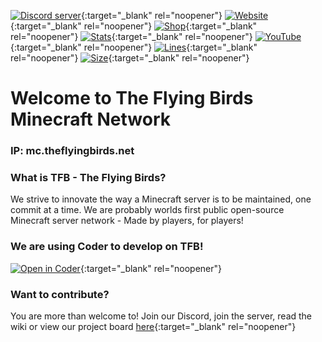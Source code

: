 [![Discord server](https://img.shields.io/discord/867797981625581579?color=%237289da&label=Join%20Discord)](https://discord.theflyingbirds.net){:target="_blank" rel="noopener"}
[![Website](https://img.shields.io/website?label=Visit%20Website&up_message=online&url=https%3A%2F%2Ftheflyingbirds.net)](https://theflyingbirds.net){:target="_blank" rel="noopener"}
[![Shop](https://img.shields.io/website?label=Visit%20Buycraft&up_message=online&url=https%3A%2F%2Fstats.theflyingbirds.net)](https://shop.theflyingbirds.net){:target="_blank" rel="noopener"}
[![Stats](https://img.shields.io/website?label=TFB%20Stats&down_message=offline&up_message=online&url=https%3A%2F%2Fstats.theflyingbirds.net%2F)](https://stats.theflyingbirds.net){:target="_blank" rel="noopener"}
[![YouTube](https://img.shields.io/youtube/channel/subscribers/UCNKmFh8X63_4URPr7TRVdng?style=social)](https://www.youtube.com/@theflyingbirdsmc){:target="_blank" rel="noopener"}
[![Lines](https://sloc.xyz/github/theflyingbirdsmc/TFB-Network)](https://github.com/theflyingbirdsmc/TFB-Network){:target="_blank" rel="noopener"}
[![Size](https://img.shields.io/github/repo-size/theflyingbirdsmc/TFB-Network)](https://github.com/theflyingbirdsmc/TFB-Network){:target="_blank" rel="noopener"}
# Welcome to The Flying Birds Minecraft Network
### IP: mc.theflyingbirds.net

### What is TFB - The Flying Birds?
We strive to innovate the way a Minecraft server is to be maintained, one commit at a time. 
We are probably worlds first public open-source Minecraft server network - Made by players, for players!

### We are using Coder to develop on TFB!
[![Open in Coder](https://coder.theflyingbirds.net/open-in-coder.svg)](https://coder.theflyingbirds.net/templates/TFB/workspace){:target="_blank" rel="noopener"}
### Want to contribute?
You are more than welcome to!
Join our Discord, join the server, read the wiki or view our project board [here](https://github.com/orgs/theflyingbirdsmc/projects/1){:target="_blank" rel="noopener"}
